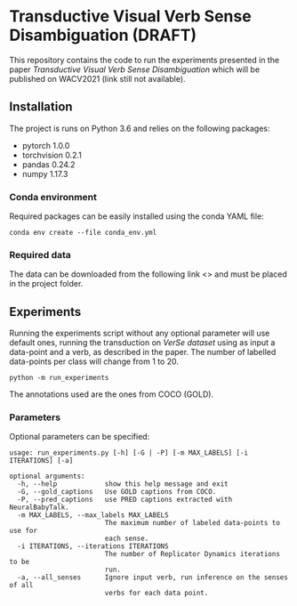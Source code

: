 # Transductive Visual Verb Sense Disambiguation (DRAFT)

This repository contains the code to run the experiments presented in
the paper *Transductive Visual Verb Sense Disambiguation* which will be
published on WACV2021 (link still not available).

## Installation

The project is runs on Python 3.6 and relies on the following packages:

- pytorch 1.0.0
- torchvision 0.2.1
- pandas 0.24.2
- numpy 1.17.3

### Conda environment
Required packages can be easily installed using the conda YAML file:
```
conda env create --file conda_env.yml
```

### Required data

The data can be downloaded from the following link <> and must be placed
in the project folder.

## Experiments

Running the experiments script without any optional parameter will use
default ones, running the transduction on *VerSe dataset* using as
input a data-point and a verb, as described in the paper.
The number of labelled data-points per class will change from 1 to 20.
```
python -m run_experiments
```
The annotations used are the ones from COCO (GOLD).

### Parameters
Optional parameters can be specified:
```
usage: run_experiments.py [-h] [-G | -P] [-m MAX_LABELS] [-i ITERATIONS] [-a]

optional arguments:
  -h, --help            show this help message and exit
  -G, --gold_captions   Use GOLD captions from COCO.
  -P, --pred_captions   use PRED captions extracted with NeuralBabyTalk.
  -m MAX_LABELS, --max_labels MAX_LABELS
                        The maximum number of labeled data-points to use for
                        each sense.
  -i ITERATIONS, --iterations ITERATIONS
                        The number of Replicator Dynamics iterations to be
                        run.
  -a, --all_senses      Ignore input verb, run inference on the senses of all
                        verbs for each data point.
```

